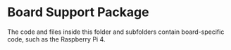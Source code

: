 # Board Support Package 

The code and files inside this folder and subfolders contain board-specific code, such as the Raspberry Pi 4.
